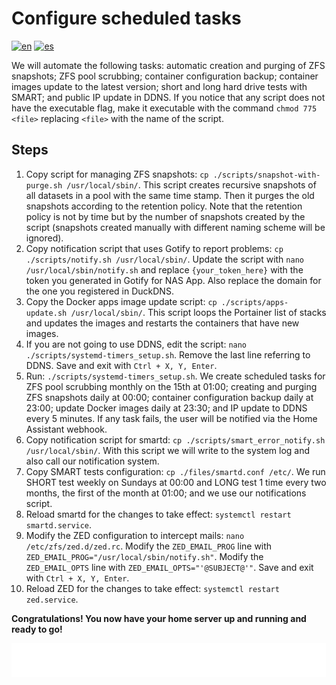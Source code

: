 # Configure scheduled tasks

[![en](https://img.shields.io/badge/lang-en-blue.svg)](Configure%20scheduled%20tasks.md)
[![es](https://img.shields.io/badge/lang-es-blue.svg)](Configure%20scheduled%20tasks.es.md)

We will automate the following tasks: automatic creation and purging of ZFS snapshots; ZFS pool scrubbing; container configuration backup; container images update to the latest version; short and long hard drive tests with SMART; and public IP update in DDNS. If you notice that any script does not have the executable flag, make it executable with the command `chmod 775 <file>` replacing `<file>` with the name of the script.

## Steps

1. Copy script for managing ZFS snapshots: `cp ./scripts/snapshot-with-purge.sh /usr/local/sbin/`. This script creates recursive snapshots of all datasets in a pool with the same time stamp. Then it purges the old snapshots according to the retention policy. Note that the retention policy is not by time but by the number of snapshots created by the script (snapshots created manually with different naming scheme will be ignored).
2. Copy notification script that uses Gotify to report problems: `cp ./scripts/notify.sh /usr/local/sbin/`. Update the script with `nano /usr/local/sbin/notify.sh` and replace `{your_token_here}` with the token you generated in Gotify for NAS App. Also replace the domain for the one you registered in DuckDNS.
3. Copy the Docker apps image update script: `cp ./scripts/apps-update.sh /usr/local/sbin/`. This script loops the Portainer list of stacks and updates the images and restarts the containers that have new images.
4. If you are not going to use DDNS, edit the script: `nano ./scripts/systemd-timers_setup.sh`. Remove the last line referring to DDNS. Save and exit with `Ctrl + X, Y, Enter`.
5. Run: `./scripts/systemd-timers_setup.sh`. We create scheduled tasks for ZFS pool scrubbing monthly on the 15th at 01:00; creating and purging ZFS snapshots daily at 00:00; container configuration backup daily at 23:00; update Docker images daily at 23:30; and IP update to DDNS every 5 minutes. If any task fails, the user will be notified via the Home Assistant webhook.
6. Copy notification script for smartd: `cp ./scripts/smart_error_notify.sh /usr/local/sbin/`. With this script we will write to the system log and also call our notification system.
7. Copy SMART tests configuration: `cp ./files/smartd.conf /etc/`. We run SHORT test weekly on Sundays at 00:00 and LONG test 1 time every two months, the first of the month at 01:00; and we use our notifications script.
8. Reload smartd for the changes to take effect: `systemctl restart smartd.service`.
9. Modify the ZED configuration to intercept mails: `nano /etc/zfs/zed.d/zed.rc`. Modify the `ZED_EMAIL_PROG` line with `ZED_EMAIL_PROG="/usr/local/sbin/notify.sh"`. Modify the `ZED_EMAIL_OPTS` line with `ZED_EMAIL_OPTS="'@SUBJECT@'"`. Save and exit with `Ctrl + X, Y, Enter`.
10. Reload ZED for the changes to take effect: `systemctl restart zed.service`.

**Congratulations! You now have your home server up and running and ready to go!**

[<img width="33.3%" src="buttons/prev-Create and configure private external traffic stack optional.svg" alt="Create and configure private external traffic stack (Optional)">](Create%20and%20configure%20private%20external%20traffic%20stack%20optional.md)[<img width="33.3%" src="buttons/jump-Index.svg" alt="Index">](README.md)[<img width="33.3%" src="buttons/next-Glossary.svg" alt="Glossary">](Glossary.md)